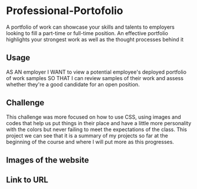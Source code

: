 # Professional-Portofolio
A portfolio of work can showcase your skills and talents to employers looking to fill a part-time or full-time position. An effective portfolio highlights your strongest work as well as the thought processes behind it

## Usage 
AS AN employer
I WANT to view a potential employee's deployed portfolio of work samples
SO THAT I can review samples of their work and assess whether they're a good candidate for an open position.

## Challenge 
This challenge was more focused on how to use CSS, using images and codes that help us put things in their place and have a little more personality with the colors but never failing to meet the expectations of the class. This project we can see that it is a summary of my projects so far at the beginning of the course and where I will put more as this progresses.

## Images of the website

## Link to URL
